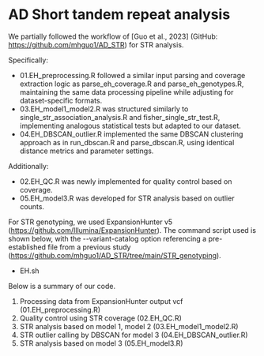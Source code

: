 # AD Short tandem repeat analysis

We partially followed the workflow of [Guo et al., 2023] (GitHub: https://github.com/mhguo1/AD_STR) for STR analysis.

Specifically:
- 01.EH_preprocessing.R followed a similar input parsing and coverage extraction logic as parse_eh_coverage.R and parse_eh_genotypes.R, maintaining the same data processing pipeline while adjusting for dataset-specific formats.
- 03.EH_model1_model2.R was structured similarly to single_str_association_analysis.R and fisher_single_str_test.R, implementing analogous statistical tests but adapted to our dataset.
- 04.EH_DBSCAN_outlier.R implemented the same DBSCAN clustering approach as in run_dbscan.R and parse_dbscan.R, using identical distance metrics and parameter settings.

Additionally:
- 02.EH_QC.R was newly implemented for quality control based on coverage.
- 05.EH_model3.R was developed for STR analysis based on outlier counts.

For STR genotyping, we used ExpansionHunter v5 (https://github.com/Illumina/ExpansionHunter). The command script used is shown below, with the --variant-catalog option referencing a pre-established file from a previous study (https://github.com/mhguo1/AD_STR/tree/main/STR_genotyping).
- EH.sh

Below is a summary of our code.
1. Processing data from ExpansionHunter output vcf (01.EH_preprocessing.R)
2. Quality control using STR coverage (02.EH_QC.R)
3. STR analysis based on model 1, model 2 (03.EH_model1_model2.R)
4. STR outlier calling by DBSCAN for model 3 (04.EH_DBSCAN_outlier.R)
5. STR analysis based on model 3 (05.EH_model3.R)
